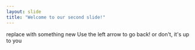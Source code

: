 ```yaml
---
layout: slide
title: "Welcome to our second slide!"
---
```

replace with something new
Use the left arrow to go back! or don't, it's up to you
